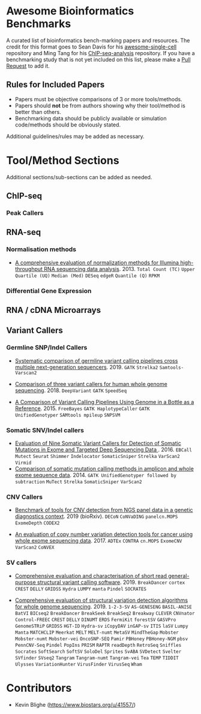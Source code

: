 # Awesome Bioinformatics Benchmarks
A curated list of bioinformatics bench-marking papers and resources.
The credit for this format goes to Sean Davis for his [awesome-single-cell](https://github.com/seandavi/awesome-single-cell) repository and Ming Tang for his [ChIP-seq-analysis](https://github.com/crazyhottommy/ChIP-seq-analysis) repository. 
If you have a benchmarking study that is not yet included on this list, please make a [Pull Request](https://github.com/j-andrews7/Awesome-Bioinformatics-Benchmarks/pulls) to add it.

## Rules for Included Papers
 - Papers must be objective comparisons of 3 or more tools/methods.
 - Papers should **not** be from authors showing why their tool/method is better than others.
 - Benchmarking data should be publicly available or simulation code/methods should be obviously stated.
 
Additional guidelines/rules may be added as necessary.

# Tool/Method Sections
Additional sections/sub-sections can be added as needed.


## ChIP-seq

### Peak Callers

## RNA-seq

### Normalisation methods
 - [A comprehensive evaluation of normalization methods for Illumina high-throughput RNA sequencing data analysis](https://www.ncbi.nlm.nih.gov/pubmed/22988256). 2013. `Total Count (TC)` `Upper Quartile (UQ)` `Median (Med)` `DESeq` `edgeR` `Quantile (Q)` `RPKM`


### Differential Gene Expression

## RNA / cDNA Microarrays

## Variant Callers

### Germline SNP/Indel Callers

- [Systematic comparison of germline variant calling pipelines cross multiple next-generation sequencers](https://www.ncbi.nlm.nih.gov/pmc/articles/PMC6597787/). 2019. `GATK` `Strelka2` `Samtools-Varscan2`

- [Comparison of three variant callers for human whole genome sequencing](https://www.ncbi.nlm.nih.gov/pmc/articles/PMC6294778/). 2018. `DeepVariant` `GATK` `SpeedSeq`

 - [A Comparison of Variant Calling Pipelines Using Genome in a Bottle as a Reference](https://www.ncbi.nlm.nih.gov/pmc/articles/PMC4619817/). 2015. `FreeBayes` `GATK HaplotypeCaller` `GATK UnifiedGenotyper` `SAMtools mpileup` `SNPSVM`


### Somatic SNV/Indel callers

 - [Evaluation of Nine Somatic Variant Callers for Detection of Somatic Mutations in Exome and Targeted Deep Sequencing Data
](https://www.ncbi.nlm.nih.gov/pmc/articles/PMC4803342/). 2016. `EBCall` `Mutect` `Seurat` `Shimmer` `Indelocator` `SomaticSniper` `Strelka` `VarScan2` `Virmid`
 - [Comparison of somatic mutation calling methods in amplicon and whole exome sequence data](https://www.ncbi.nlm.nih.gov/pmc/articles/PMC3986649/). 2014. `GATK UnifiedGenotyper followed by subtraction` `MuTect` `Strelka` `SomaticSniper` `VarScan2`

### CNV Callers

 - [Benchmark of tools for CNV detection from NGS panel data in a genetic diagnostics context](https://www.biorxiv.org/content/10.1101/850958v1). 2019 (bioRxiv). `DECoN` `CoNVaDING` `panelcn.MOPS` `ExomeDepth` `CODEX2`

 - [An evaluation of copy number variation detection tools for cancer using whole exome sequencing data](https://www.ncbi.nlm.nih.gov/pmc/articles/PMC5452530/). 2017. `ADTEx` `CONTRA` `cn.MOPS` `ExomeCNV` `VarScan2` `CoNVEX`


### SV callers

 - [Comprehensive evaluation and characterisation of short read general-purpose structural variant calling software](https://www.nature.com/articles/s41467-019-11146-4). 2019. `BreakDancer` `cortex` `CREST` `DELLY` `GRIDSS` `Hydra` `LUMPY` `manta` `Pindel` `SOCRATES`
 
 - [Comprehensive evaluation of structural variation detection algorithms for whole genome sequencing](https://genomebiology.biomedcentral.com/articles/10.1186/s13059-019-1720-5). 2019. `1-2-3-SV` `AS-GENESENG` `BASIL-ANISE` `BatVI` `BICseq2` `BreakDancer` `BreakSeek` `BreakSeq2` `Breakway` `CLEVER` `CNVnator` `Control-FREEC` `CREST` `DELLY` `DINUMT` `ERDS` `FermiKit` `forestSV` `GASVPro` `GenomeSTRiP` `GRIDSS` `HGT-ID` `Hydra-sv` `iCopyDAV` `inGAP-sv` `ITIS` `laSV` `Lumpy` `Manta` `MATCHCLIP` `Meerkat` `MELT` `MELT-numt` `MetaSV` `MindTheGap` `Mobster` `Mobster-numt` `Mobster-vei` `OncoSNP-SEQ` `Pamir` `PBHoney` `PBHoney-NGM` `pbsv` `PennCNV-Seq` `Pindel` `PopIns` `PRISM` `RAPTR` `readDepth` `RetroSeq` `Sniffles` `Socrates` `SoftSearch` `SoftSV` `SoloDel` `Sprites` `SvABA` `SVDetect` `Svelter` `SVfinder` `SVseq2` `Tangram` `Tangram-numt` `Tangram-vei` `Tea` `TEMP` `TIDDIT` `Ulysses` `VariationHunter` `VirusFinder` `VirusSeq` `Wham`

# Contributors
 - Kevin Blighe (https://www.biostars.org/u/41557/)
